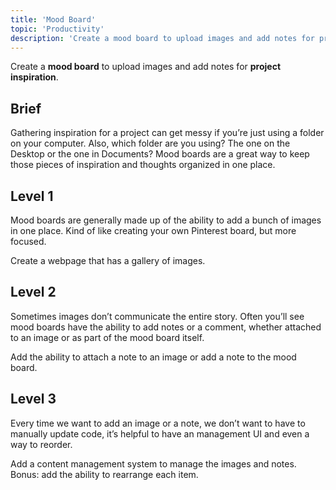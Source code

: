 ```yaml
---
title: 'Mood Board'
topic: 'Productivity'
description: 'Create a mood board to upload images and add notes for project inspiration.'
---
```

Create a <strong className="color-blue">mood board</strong> to upload images and add notes for <strong className="color-purple">project inspiration</strong>.

## Brief

Gathering inspiration for a project can get messy if you’re just using a folder on your computer. Also, which folder are you using? The one on the Desktop or the one in Documents? Mood boards are a great way to keep those pieces of inspiration and thoughts organized in one place.

## Level 1

Mood boards are generally made up of the ability to add a bunch of images in one place. Kind of like creating your own Pinterest board, but more focused.

Create a webpage that has a gallery of images.

## Level 2

Sometimes images don’t communicate the entire story. Often you’ll see mood boards have the ability to add notes or a comment, whether attached to an image or as part of the mood board itself.

Add the ability to attach a note to an image or add a note to the mood board.

## Level 3

Every time we want to add an image or a note, we don’t want to have to manually update code, it’s helpful to have an management UI and even a way to reorder.

Add a content management system to manage the images and notes. Bonus: add the ability to rearrange each item.


